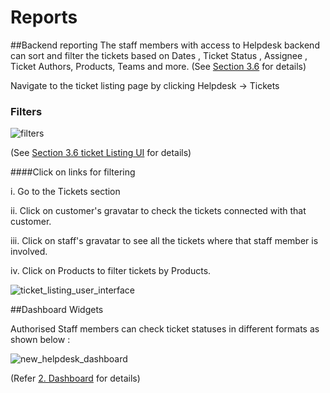 # Reports

##Backend reporting
 The staff members with access to Helpdesk backend can sort and filter the tickets based on Dates , Ticket Status , Assignee , Ticket Authors, Products, Teams and more. (See [Section 3.6](http://docs.rtcamp.com/rtbiz/helpdesk/admin/tickets/ticket_listing_ui.html) for details)

Navigate to the ticket listing page by clicking Helpdesk -> Tickets

### Filters

![filters](https://cloud.githubusercontent.com/assets/9676513/6465970/7adbf31e-c1ea-11e4-8dfd-56dd7c311bd7.png)

(See [Section 3.6 ticket Listing UI](http://docs.rtcamp.com/rtbiz/helpdesk/admin/tickets/ticket_listing_ui.html#b-sorting-and-filters) for details)

####Click on links for filtering

i. Go to the Tickets section

ii. Click on customer's gravatar to check the tickets connected with that customer.

iii. Click on staff's gravatar to see all the tickets where that staff member is involved.

iv. Click on Products to filter tickets by Products.

![ticket_listing_user_interface](https://cloud.githubusercontent.com/assets/8191145/8516800/a5900dcc-23d6-11e5-90c5-6ffbafe1966d.png)


##Dashboard Widgets

Authorised Staff members can check ticket statuses  in different formats as shown below :

![new_helpdesk_dashboard](https://cloud.githubusercontent.com/assets/8191145/7612951/814298a4-f9ab-11e4-89ea-2a9d601e9d9b.png)


(Refer [2. Dashboard](http://docs.rtcamp.com/rtbiz/helpdesk/admin/dashboard.html) for details)
